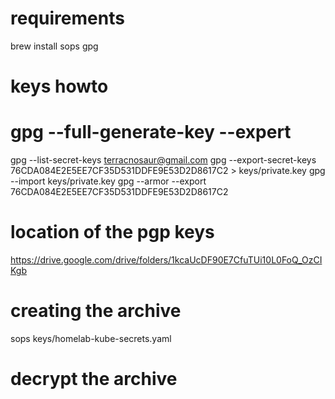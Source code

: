 # requirements
brew install sops gpg


# keys howto
# gpg --full-generate-key --expert
gpg --list-secret-keys terracnosaur@gmail.com
gpg --export-secret-keys 76CDA084E2E5EE7CF35D531DDFE9E53D2D8617C2 > keys/private.key
gpg --import keys/private.key
gpg --armor --export 76CDA084E2E5EE7CF35D531DDFE9E53D2D8617C2

# location of the pgp keys
https://drive.google.com/drive/folders/1kcaUcDF90E7CfuTUi10L0FoQ_OzCIKgb


# creating the archive
sops keys/homelab-kube-secrets.yaml

# decrypt the archive